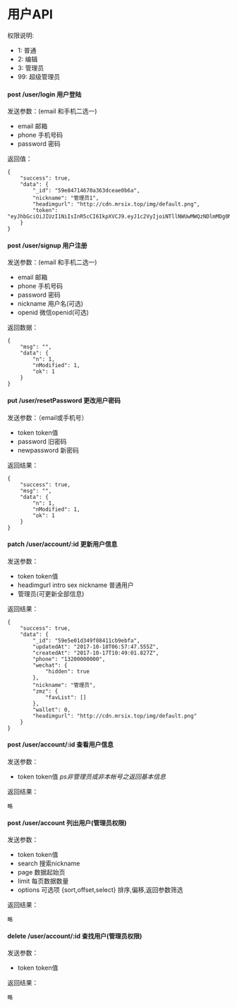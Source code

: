 # 用户API
权限说明:
- 1: 普通
- 2: 编辑
- 3: 管理员
- 99: 超级管理员 

#### post /user/login 用户登陆
发送参数：(email 和手机二选一)
- email 邮箱
- phone 手机号码
- password 密码

返回值：
```
{
    "success": true,
    "data": {
        "_id": "59e84714670a363dceae0b6a",
        "nickname": "管理员1",
        "headimgurl": "http://cdn.mrsix.top/img/default.png",
        "token": "eyJhbGciOiJIUzI1NiIsInR5cCI6IkpXVCJ9.eyJ1c2VyIjoiNTllNWUwMWQzNDlmMDg0MTFjYjllYmZhIiwicGVybWlzc2lvbiI6MSwiaWF0IjoxNTA4MjM3MzQxLCJleHAiOjE1MDg4NDIxNDF9.BR7EJwYd1XbOgQPBvg62C6qHhDLbn6zBJP1izvqy0yk"
    }
}
```

#### post /user/signup 用户注册
发送参数：(email 和手机二选一)
- email 邮箱
- phone 手机号码
- password 密码
- nickname 用户名(可选)
- openid 微信openid(可选)

返回数据：
```
{
    "msg": "",
    "data": {
        "n": 1,
        "nModified": 1,
        "ok": 1
    }
}
```
#### put /user/resetPassword 更改用户密码
发送参数：（email或手机号）
- token token值
- password 旧密码
- newpassword 新密码

返回结果：
```
{
    "success": true,
    "msg": "",
    "data": {
        "n": 1,
        "nModified": 1,
        "ok": 1
    }
}
```

#### patch /user/account/:id 更新用户信息
发送参数：
- token token值
- headimgurl intro sex nickname 普通用户
- 管理员(可更新全部信息)

返回结果：
```
{
    "success": true,
    "data": {
        "_id": "59e5e01d349f08411cb9ebfa",
        "updatedAt": "2017-10-18T06:57:47.555Z",
        "createdAt": "2017-10-17T10:49:01.827Z",
        "phone": "13200000000",
        "wechat": {
            "hidden": true
        },
        "nickname": "管理员",
        "zmz": {
            "favList": []
        },
        "wallet": 0,
        "headimgurl": "http://cdn.mrsix.top/img/default.png"
    }
}
```

#### post /user/account/:id 查看用户信息
发送参数：
- token token值
*ps非管理员或非本帐号之返回基本信息*

返回结果：
```
略
```

#### post /user/account 列出用户(管理员权限)
发送参数：
- token token值
- search 搜索nickname
- page 数据起始页
- limit 每页数据数量
- options 可选项 {sort,offset,select} 排序,偏移,返回参数筛选


返回结果：
```
略
```

#### delete /user/account/:id 查找用户(管理员权限)
发送参数：
- token token值


返回结果：
```
略
```

